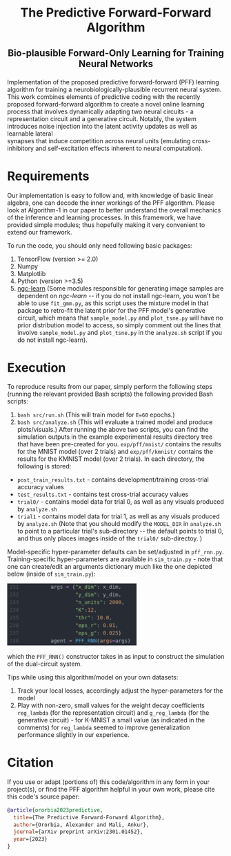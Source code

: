 # <p align="center">The Predictive Forward-Forward Algorithm</p>
## <p align="center">Bio-plausible Forward-Only Learning for Training Neural Networks</p>
Implementation of the proposed predictive forward-forward (PFF) learning algorithm for training
a neurobiologically-plausible recurrent neural system. This work combines elements of predictive coding with the recently
proposed forward-forward algorithm to create a novel online learning process that involves dynamically
adapting two neural circuits - a representation circuit and a generative circuit. Notably,
the system introduces noise injection into the latent activity updates as well as learnable lateral  
synapses that induce competition across neural units (emulating cross-inhibitory and self-excitation
effects inherent to neural computation).

# Requirements
Our implementation is easy to follow and, with knowledge of basic linear algebra, one can decode the inner workings of the PFF algorithm. Please look at Algorithm-1 in our paper to better understand the overall mechanics of the inference and learning processes. In this framework, we have provided simple modules; thus hopefully making it very convenient to extend our framework.

To run the code, you should only need following basic packages:
1. TensorFlow (version >= 2.0)
2. Numpy
3. Matplotlib
4. Python (version >=3.5)
5. [ngc-learn](https://github.com/ago109/ngc-learn) (Some modules responsible for generating image samples are dependent on <i>ngc-learn</i> -- if you do not install ngc-learn, you won't be able to use `fit_gmm.py`, as this script uses the mixture model
in that package to retro-fit the latent prior for the PFF model's generative circuit, which means that `sample_model.py`
and `plot_tsne.py` will have no prior distribution model to access, so simply comment out the lines that
involve `sample_model.py` and `plot_tsne.py` in the `analyze.sh` script if you do not install ngc-learn).

# Execution

To reproduce results from our paper, simply perform the following steps (running the relevant provided Bash scripts) the following provided Bash scripts:
1. `bash src/run.sh` (This will train model for `E=60` epochs.)
2. `bash src/analyze.sh` (This will evaluate a trained model and produce plots/visuals.)
After running the above two scripts, you can find the simulation outputs in the example
experimental results directory tree that have been pre-created for you.
`exp/pff/mnist/` contains the results for the MNIST model (over 2 trials) and
`exp/pff/kmnist/` contains the results for the KMNIST model (over 2 trials).
In each directory, the following is stored:
* `post_train_results.txt` - contains development/training cross-trial accuracy values
* `test_results.txt` - contains test cross-trial accuracy values
* `trial0/` - contains model data for trial 0, as well as any visuals produced by `analyze.sh`
* `trial1` - contains model data for trial 1, as well as any visuals produced by `analyze.sh`
(Note that you should modify the `MODEL_DIR` in `analyze.sh` to point to a particular
trial's sub-directory -- the default points to trial 0, and thus only places images
inside of the `trial0/` sub-directoy. )

Model-specific hyper-parameter defaults can be set/adjusted in `pff_rnn.py`.
Training-specific hyper-parameters are available in `sim_train.py` - note that one
can create/edit an arguments dictionary much like the one depicted below (inside of `sim_train.py`):

<img src="fig/pff_config.png" width="300">

which the `PFF_RNN()` constructor takes in as input to construct the simulation of
the dual-circuit system.

Tips while using this algorithm/model on your own datasets:
1. Track your local losses, accordingly adjust the hyper-parameters for the model
2. Play with non-zero, small values for the weight decay coefficients `reg_lambda` (for
   the representation circuit) and `g_reg_lambda` (for the generative circuit) - for
   K-MNIST a small value (as indicated in the comments) for `reg_lambda` seemed to
   improve generalization performance slightly in our experience.

# Citation

If you use or adapt (portions of) this code/algorithm in any form in your project(s), or
find the PFF algorithm helpful in your own work, please cite this code's source paper:

```bibtex
@article{ororbia2023predictive,
  title={The Predictive Forward-Forward Algorithm},
  author={Ororbia, Alexander and Mali, Ankur},
  journal={arXiv preprint arXiv:2301.01452},
  year={2023}
}
```
